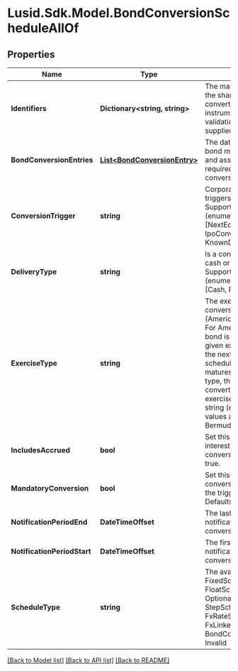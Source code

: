 # Lusid.Sdk.Model.BondConversionScheduleAllOf

## Properties

Name | Type | Description | Notes
------------ | ------------- | ------------- | -------------
**Identifiers** | **Dictionary&lt;string, string&gt;** | The market identifier(s) of the share that the bond converts to. The instrument  will not fail validation if no identifier is supplied. | [optional] 
**BondConversionEntries** | [**List&lt;BondConversionEntry&gt;**](BondConversionEntry.md) | The dates at which the bond may be converted and associated information required about the conversion. | [optional] 
**ConversionTrigger** | **string** | Corporate event that triggers a conversion    Supported string (enumeration) values are: [NextEquityFinancing, IpoConversion, KnownDates, SoftCall]. | 
**DeliveryType** | **string** | Is a conversion made into cash or into shares?    Supported string (enumeration) values are: [Cash, Physical]. | [optional] 
**ExerciseType** | **string** | The exercise type of the conversion schedule (American or European).  For American type, the bond is convertible from a given exercise date until the next date in the schedule, or until it matures.  For European type, the bond is only convertible on the given exercise date.    Supported string (enumeration) values are: [European, Bermudan, American]. | 
**IncludesAccrued** | **bool** | Set this to true if a accrued interest is included in the conversion. Defaults to true. | [optional] 
**MandatoryConversion** | **bool** | Set this to true if a conversion is mandatory if the trigger occurs. Defaults to false. | [optional] 
**NotificationPeriodEnd** | **DateTimeOffset** | The last day in the notification period for the conversion of the bond | [optional] 
**NotificationPeriodStart** | **DateTimeOffset** | The first day in the notification period for the conversion of the bond | [optional] 
**ScheduleType** | **string** | The available values are: FixedSchedule, FloatSchedule, OptionalitySchedule, StepSchedule, Exercise, FxRateSchedule, FxLinkedNotionalSchedule, BondConversionSchedule, Invalid | 

[[Back to Model list]](../README.md#documentation-for-models) [[Back to API list]](../README.md#documentation-for-api-endpoints) [[Back to README]](../README.md)

